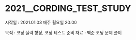 # 2021__CORDING_TEST_STUDY

시작일 : 2021.01.03 
매주 월요일 20:00

목적 : 코딩 실력 향상, 코딩 테스트 준비
자료 : 백준 코딩 문제 풀이
